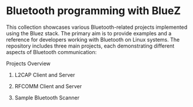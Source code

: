 # Bluetooth programming with BlueZ
This collection showcases various Bluetooth-related projects implemented using the Bluez stack. The primary aim is to provide examples and a reference for developers working with Bluetooth on Linux systems. The repository includes three main projects, each demonstrating different aspects of Bluetooth communication:

Projects Overview

1. L2CAP Client and Server

2. RFCOMM Client and Server

3. Sample Bluetooth Scanner



